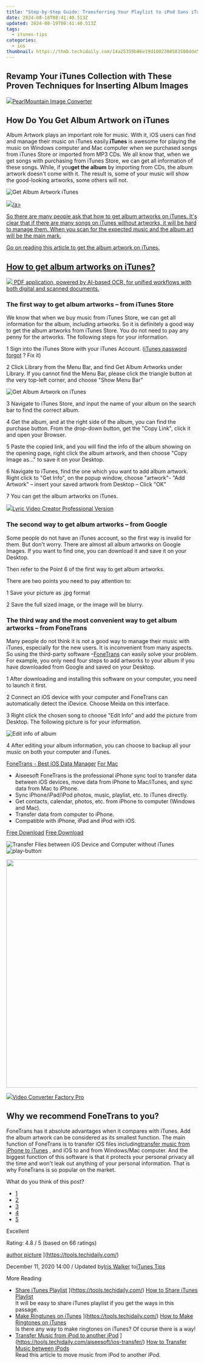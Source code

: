 ```yaml
---
title: "Step-by-Step Guide: Transferring Your Playlist to iPod Sans iTunes with Aiseesoft"
date: 2024-08-18T08:41:40.513Z
updated: 2024-08-19T08:41:40.513Z
tags:
  - itunes-tips
categories:
  - ios
thumbnail: https://thmb.techidaily.com/14a25359b86e19d1002308583500dde5e5cec05558fa18656a09087a1aaee21b.jpg
---
```


## Revamp Your iTunes Collection with These Proven Techniques for Inserting Album Images

<!-- affiliate ads begin -->
<a href="https://secure.2checkout.com/order/checkout.php?PRODS=4550420&QTY=1&AFFILIATE=108875&CART=1"><img src="https://www.pearlmountainsoft.com/n_img/product/pic/f_02.jpg" border="0">PearlMountain Image Converter</a>
<!-- affiliate ads end -->
## How Do You Get Album Artwork on iTunes

 Album Artwork plays an important role for music. With it, iOS users can find and manage their music on iTunes easily.**iTunes** is awesome for playing the music on Windows computer and Mac computer when we purchased songs from iTunes Store or imported from MP3 CDs. We all know that, when we get songs with purchasing from iTunes Store, we can get all information of these songs. While, if you**get the album** by importing from CDs, the album artwork doesn't come with it. The result is, some of your music will show the good-looking artworks, some others will not.

![Get Album Artwork iTunes](https://www.aiseesoft.com/images/ios-transfer/get-album-artwork-itunes.jpg)
<!-- affiliate ads begin -->
<a href="https://store.nero.com/order/checkout.php?PRODS=4729507&QTY=1&AFFILIATE=108875&CART=1"><img src="https://www.nero.com/nero-com-wAssets/img/banners/2023/TIU/Nero_TuneItUp_Screen_2.webp" border="0">/a>
<!-- affiliate ads end -->

 So there are many people ask that how to get album artworks on iTunes. It's clear that if there are many songs on iTunes without artworks, it will be hard to manage them. When you scan for the expected music and the album art will be the main mark.

Go on reading this article to get the album artwork on iTunes.

## How to get album artworks on iTunes?

<!-- affiliate ads begin -->
<a href="https://checkout.abbyy.com/order/checkout.php?PRODS=39254762&QTY=1&AFFILIATE=108875&CART=1"> <img src="https://secure.avangate.com/images/merchant/0e5fb5c76fca16adbee503c9aff393cd/products/11_FR-Badges-NEW-FR-Standard-16-WIN-200.png" border="0"> PDF application, powered by AI-based OCR, for unified workflows with both digital and scanned documents. </a>
<!-- affiliate ads end -->
### The first way to get album artworks – from iTunes Store

 We know that when we buy music from iTunes Store, we can get all information for the album, including artworks. So it is definitely a good way to get the album artworks from iTunes Store. You do not need to pay any penny for the artworks. The following steps for your information.

1 Sign into the iTunes Store with your iTunes Account. ([iTunes password forgot](https://tools.techidaily.com/) ? Fix it)

2 Click Library from the Menu Bar, and find Get Album Artworks under Library. If you cannot find the Menu Bar, please click the triangle button at the very top-left corner, and choose "Show Menu Bar"

![Get Album Artwork on iTunes](https://www.aiseesoft.com/images/ios-transfer/get-album-artwork.jpg)

3 Navigate to iTunes Store, and input the name of your album on the search bar to find the correct album.

4 Get the album, and at the right side of the album, you can find the purchase button. From the drop-down button, get the "Copy Link", click it and open your Browser.

5 Paste the copied link, and you will find the info of the album showing on the opening page, right click the album artwork, and then choose "Copy Image as..." to save it on your Desktop.

6 Navigate to iTunes, find the one which you want to add album artwork. Right click to "Get Info", on the popup window, choose "artwork"- "Add Artwork" – insert your saved artwork from Desktop – Click "OK"

7 You can get the album artworks on iTunes.

<!-- affiliate ads begin -->
<a href="https://secure.2checkout.com/order/checkout.php?PRODS=11224199&QTY=1&AFFILIATE=108875&CART=1"><img src="https://secure.avangate.com/images/merchant/e09fdffe648a30658a9657bbed7b2388/products/copy_boxshot_lyricvideo.png" border="0">Lyric Video Creator Professional Version</a>
<!-- affiliate ads end -->
### The second way to get album artworks – from Google

 Some people do not have an iTunes account, so the first way is invalid for them. But don't worry. There are almost all album artworks on Google Images. If you want to find one, you can download it and save it on your Desktop.

Then refer to the Point 6 of the first way to get album artworks.

There are two points you need to pay attention to:

1 Save your picture as .jpg format

2 Save the full sized image, or the image will be blurry.

### The third way and the most convenient way to get album artworks – from FoneTrans

 Many people do not think it is not a good way to manage their music with iTunes, especially for the new users. It is inconvenient from many aspects. So using the third-party software –[FoneTrans](https://tools.techidaily.com/aiseesoft/ios-transfer/) can easily solve your problem. For example, you only need four steps to add artworks to your album if you have downloaded from Google and saved on your Desktop.

1 After downloading and installing this software on your computer, you need to launch it first.

[](https://secure.2checkout.com/order/cart.php?PRODS=4626213&QTY=1&AFFILIATE=108875) [](https://secure.2checkout.com/order/cart.php?PRODS=4630131&QTY=1&AFFILIATE=108875)

2 Connect an iOS device with your computer and FoneTrans can automatically detect the iDevice. Choose Meida on this interface.

3 Right click the chosen song to choose "Edit Info" and add the picture from Desktop. The following picture is for your information.

![Edit info of album](https://www.aiseesoft.com/images/ios-transfer/edit-info.jpg)

4 After editing your album information, you can choose to backup all your music on both your computer and iTunes.

[FoneTrans - Best iOS Data Manager](https://tools.techidaily.com/aiseesoft/ios-transfer/) [For Mac](https://tools.techidaily.com/aiseesoft/ios-transfer/)

* Aiseesoft FoneTrans is the professional iPhone sync tool to transfer data between iOS devices, move data from iPhone to Mac/iTunes, and sync data from Mac to iPhone.
* Sync iPhone/iPad/iPod photos, music, playlist, etc. to iTunes directly.
* Get contacts, calendar, photos, etc. from iPhone to computer (Windows and Mac).
* Transfer data from computer to iPhone.
* Compatible with iPhone, iPad and iPod with iOS.

[Free Download](https://secure.2checkout.com/order/cart.php?PRODS=4626213&QTY=1&AFFILIATE=108875) [Free Download](https://secure.2checkout.com/order/cart.php?PRODS=4630131&QTY=1&AFFILIATE=108875)

![Transfer Files between iOS Device and Computer without iTunes](https://www.aiseesoft.com/images/youtube-video/video-transfer-files-between-ios-and-pc.jpg) ![play-button](https://www.aiseesoft.com/images/play-button.png)
<!-- affiliate ads begin -->
<a href="https://appsumo.8odi.net/c/5597632/2087389/7443" target="_top" id="2087389"><img src="//a.impactradius-go.com/display-ad/7443-2087389" border="0" alt="" width="1200" height="600"/></a><img height="0" width="0" src="https://appsumo.8odi.net/i/5597632/2087389/7443" style="position:absolute;visibility:hidden;" border="0" />
<!-- affiliate ads end -->

<!-- affiliate ads begin -->
<a href="https://secure.2checkout.com/order/checkout.php?PRODS=4537547&QTY=1&AFFILIATE=108875&CART=1"><img src="https://secure.avangate.com/images/merchant/4b0a0290ad7df100b77e86839989a75e/products/vcfpro.png" border="0">Video Converter Factory Pro</a>
<!-- affiliate ads end -->
## Why we recommend FoneTrans to you?

 FoneTrans has it absolute advantages when it compares with iTunes. Add the album artwork can be considered as its smallest function. The main function of FoneTrans is to transfer iOS files including[transfer music from iPhone to iTunes](https://tools.techidaily.com/) , and iOS to and from Windows/Mac computer. And the biggest function of this software is that it protects your personal privacy all the time and won't leak out anything of your personal information. That is why FoneTrans is so popular on the market.

What do you think of this post?

* [1](https://tools.techidaily.com/)
* [2](https://tools.techidaily.com/)
* [3](https://tools.techidaily.com/)
* [4](https://tools.techidaily.com/)
* [5](https://tools.techidaily.com/)

Excellent

Rating: 4.8 / 5 (based on 66 ratings)

[author picture](https://www.aiseesoft.com/images/author/iris.png) ](https://tools.techidaily.com/)

 December 11, 2020 14:00 / Updated by[Iris Walker](https://tools.techidaily.com/) to[iTunes Tips](https://tools.techidaily.com/)

More Reading

* [Share iTunes Playlist](https://www.aiseesoft.com/images/more-reading/share-itunes-playlist-s.jpg) ](https://tools.techidaily.com/) [How to Share iTunes Playlist](https://tools.techidaily.com/)  
 It will be easy to share iTunes playlist if you get the ways in this passage.
* [Make Ringtunes on iTunes](https://www.aiseesoft.com/images/more-reading/make-ringtones-on-itunes-s.jpg ) ](https://tools.techidaily.com/) [How to Make Ringtones on iTunes](https://tools.techidaily.com/)  
 Is there any way to make ringtones on iTunes? Of course there is a way!
* [Transfer Music from iPod to another iPod](https://www.aiseesoft.com/images/more-reading/transfer-music-from-one-ipod-to-another-ipod-s.jpg) ](https://tools.techidaily.com/aiseesoft/ios-transfer/) [How to Transfer Music between iPods](https://tools.techidaily.com/aiseesoft/ios-transfer/)  
Read this article to move music from iPod to another iPod.

<ins class="adsbygoogle"
     style="display:block"
     data-ad-format="autorelaxed"
     data-ad-client="ca-pub-7571918770474297"
     data-ad-slot="1223367746"></ins>



<ins class="adsbygoogle"
     style="display:block"
     data-ad-client="ca-pub-7571918770474297"
     data-ad-slot="8358498916"
     data-ad-format="auto"
     data-full-width-responsive="true"></ins>


